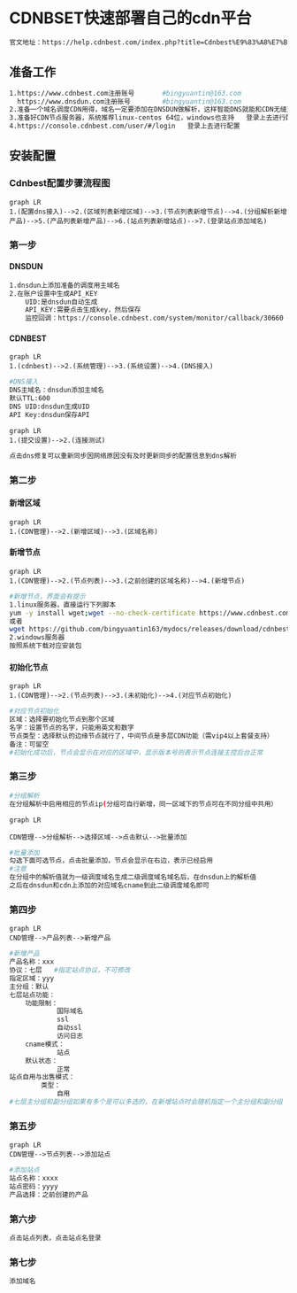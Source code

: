 # CDNBSET快速部署自己的cdn平台

```sh
官文地址：https://help.cdnbest.com/index.php?title=Cdnbest%E9%83%A8%E7%BD%B2%E6%96%87%E6%A1%A3
```



## 准备工作

```sh
1.https://www.cdnbest.com注册账号		#bingyuantin@163.com
  https://www.dnsdun.com注册账号		#bingyuantin@163.com
2.准备一个域名调度CDN用得，域名一定要添加在DNSDUN做解析，这样智能DNS就能和CDN无缝对接，功能上完美契合
3.准备好CDN节点服务器，系统推荐linux-centos 64位，windows也支持   登录上去进行配置
4.https://console.cdnbest.com/user/#/login   登录上去进行配置
```

## 安装配置

### Cdnbest配置步骤流程图

```mermaid
graph LR
1.(配置dns接入)-->2.(区域列表新增区域)-->3.(节点列表新增节点)-->4.(分组解析新增产品)-->5.(产品列表新增产品)-->6.(站点列表新增站点)-->7.(登录站点添加域名)
```

### 第一步

#### DNSDUN

```sh
1.dnsdun上添加准备的调度用主域名
2.在账户设置中生成API_KEY
	UID:是dnsdun自动生成
	API_KEY:需要点击生成key，然后保存
	监控回调：https://console.cdnbest.com/system/monitor/callback/30660 #参照
```

#### CDNBEST

```mermaid
graph LR
1.(cdnbest)-->2.(系统管理)-->3.(系统设置)-->4.(DNS接入)
```

```sh
#DNS接入
DNS主域名：dnsdun添加主域名
默认TTL:600
DNS UID:dnsdun生成UID
API Key:dnsdun保存API
```

```mermaid
graph LR
1.(提交设置)-->2.(连接测试)
```

```sh
点击dns修复可以重新同步因网络原因没有及时更新同步的配置信息到dns解析
```

### 第二步

#### 新增区域

```mermaid
graph LR
1.(CDN管理)-->2.(新增区域)-->3.(区域名称)
```

#### 新增节点

```mermaid
graph LR
1.(CDN管理)-->2.(节点列表)-->3.(之前创建的区域名称)-->4.(新增节点)
```

```sh
#新增节点，界面会有提示
1.linux服务器，直接运行下列脚本
yum -y install wget;wget --no-check-certificate https://www.cdnbest.com/public/install2.php?/3.8.6.30/30660/  -O cb.sh;sh ./cb.sh 30660
或者
wget https://github.com/bingyuantin163/mydocs/releases/download/cdnbest3.8.6.30/cb.sh;sh ./cb.sh 30660
2.windows服务器
按照系统下载对应安装包
```

#### 初始化节点

```mermaid
graph LR
1.(CDN管理)-->2.(节点列表)-->3.(未初始化)-->4.(对应节点初始化)
```

```sh
#对应节点初始化
区域：选择要初始化节点到那个区域
名字：设置节点的名字，只能用英文和数字
节点类型：选择默认的边缘节点就行了，中间节点是多层CDN功能（需vip4以上套餐支持）
备注：可留空
#初始化成功后，节点会显示在对应的区域中，显示版本号则表示节点连接主控后台正常
```

### 第三步

```sh
#分组解析
在分组解析中启用相应的节点ip(分组可自行新增，同一区域下的节点可在不同分组中共用）
```

```mermaid
graph LR

CDN管理-->分组解析-->选择区域-->点击默认-->批量添加
```

```sh
#批量添加
勾选下面可选节点，点击批量添加，节点会显示在右边，表示已经启用
#注意
在分组中的解析值就为一级调度域名生成二级调度域名域名后，在dnsdun上的解析值
之后在dnsdun和cdn上添加的对应域名cname到此二级调度域名即可
```

### 第四步

```mermaid
graph LR
CND管理-->产品列表-->新增产品
```

```sh
#新增产品
产品名称：xxx
协议：七层	#指定站点协议，不可修改
指定区域：yyy
主分组：默认
七层站点功能：
	功能限制：
		    国际域名
		    ssl
		    自动ssl
		    访问日志
	cname模式：
		    站点
	默认状态：
		    正常
站点自用与出售模式：
		类型：
			自用
#七层主分组和副分组如果有多个是可以多选的，在新增站点时会随机指定一个主分组和副分组
```

### 第五步

```mermaid
graph LR
CDN管理-->节点列表-->添加站点
```

```sh
#添加站点
站点名称：xxxx
站点密码：yyyy
产品选择：之前创建的产品
```

### 第六步

```sh
点击站点列表，点击站点名登录
```

### 第七步

```sh
添加域名
```



